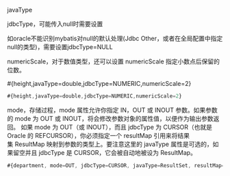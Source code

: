 javaType



jdbcType，可能传入null时需要设置

如oracle不能识别mybatis对null的默认处理(Jdbc Other，或者在全局配置<settings>中指定null的类型)，需要设置jdbcType=NULL



numericScale，对于数值类型，还可以设置 numericScale 指定小数点后保留的位数。

#{height,javaType=double,jdbcType=NUMERIC,numericScale=2}

```javascript
#{height,javaType=double,jdbcType=NUMERIC,numericScale=2}
```



mode，存储过程，mode 属性允许你指定 IN，OUT 或 INOUT 参数。如果参数的 mode 为 OUT 或 INOUT，将会修改参数对象的属性值，以便作为输出参数返回。 如果 mode 为 OUT（或 INOUT），而且 jdbcType 为 CURSOR（也就是 Oracle 的 REFCURSOR），你必须指定一个 resultMap 引用来将结果集 ResultMap 映射到参数的类型上。要注意这里的 javaType 属性是可选的，如果留空并且 jdbcType 是 CURSOR，它会被自动地被设为 ResultMap。

```javascript
#{department, mode=OUT, jdbcType=CURSOR, javaType=ResultSet, resultMap=departmentResultMap}
```

